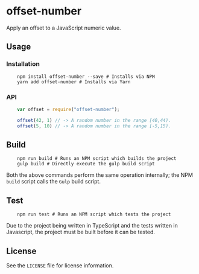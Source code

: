 # offset-number

Apply an offset to a JavaScript numeric value.

## Usage

### Installation

```shell
    npm install offset-number --save # Installs via NPM
    yarn add offset-number # Installs via Yarn
```

### API

```javascript
    var offset = require("offset-number");

    offset(42, 1) // -> A random number in the range [40,44).
    offset(5, 10) // -> A random number in the range [-5,15).
```

## Build

```shell
    npm run build # Runs an NPM script which builds the project
    gulp build # Directly execute the gulp build script
```

Both the above commands perform the same operation internally; the NPM `build`
script calls the `Gulp` build script.

## Test

```shell
    npm run test # Runs an NPM script which tests the project
```

Due to the project being written in TypeScript and the tests written in
Javascript, the project must be built before it can be tested.

## License

See the `LICENSE` file for license information.
